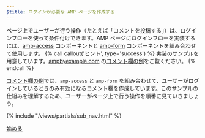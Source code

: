 ```yaml
---
$title: ログインが必要な AMP ページを作成する
---
```

ページ上でユーザーが行う操作（たとえば「コメントを投稿する」）は、ログインフローを使って条件付けできます。AMP ページにログインフローを実装するには、[amp-access](/ja/docs/reference/components/amp-access) コンポーネントと [amp-form](/ja/docs/reference/components/amp-form) コンポーネントを組み合わせて使用します。
{% call callout('ヒント', type='success') %}
実装のサンプルを用意しています。[ampbyexample.com](https://ampbyexample.com) の[コメント欄の例](https://ampbyexample.com/samples_templates/comment_section/)をご覧ください。
{% endcall %}

[コメント欄の例](https://ampbyexample.com/samples_templates/comment_section/)では、`amp-access` と `amp-form` を組み合わせて、ユーザーがログインしているときのみ有効になるコメント欄を作成しています。このサンプルの仕組みを理解するため、ユーザーがページ上で行う操作を順番に見ていきましょう。

{% include "/views/partials/sub_nav.html" %}

<div class="prev-next-buttons">
<a class="button" href="/ja/docs/interaction_dynamic/login_requiring/login.html"><span class="arrow-next">始める</span></a>
</div>

